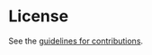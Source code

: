 # License

See the
[guidelines for contributions](https://github.com/BasilGuo/fcbgp/blob/main/CONTRIBUTING.md).
